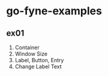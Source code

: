 # go-fyne-examples

## ex01 
1. Container 
2. Window Size 
3. Label, Button, Entry
4. Change Label Text 

